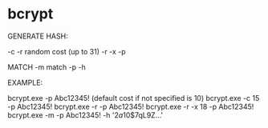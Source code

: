 # bcrypt

GENERATE HASH:

-c <cost>
-r random cost (up to 31)
-r -x <max random cost>
-p <password to hash>

MATCH 
-m match
-p <password to match>
-h <hash to match>
 
EXAMPLE:

bcrypt.exe -p Abc12345! (default cost if not specified is 10)
bcrypt.exe -c 15 -p Abc12345!
bcrypt.exe -r -p Abc12345!
bcrypt.exe -r -x 18 -p Abc12345!
bcrypt.exe -m -p Abc12345! -h '$2a$10$7qL9Z...'